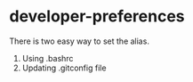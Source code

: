 # developer-preferences

There is two easy way to set the alias.

1. Using .bashrc
2. Updating .gitconfig file
